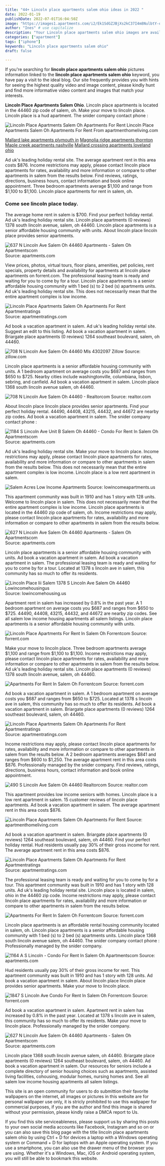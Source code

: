 ```yaml
---
title: "44+ Lincoln place apartments salem ohio ideas in 2022 "
date: 2022-01-19
publishDate: 2022-07-01T16:04:50Z
image: "https://images1.apartments.com/i2/Ek1SdGZJBjXs2kC37I4m8NulbtY-omfmSwEotaNmENo/111/627-n-lincoln-ave-salem-oh-rear-view-of-downstairs-apt.jpg"
author: "Ines" # use capitalize
description: "Your Lincoln place apartments salem ohio images are available in this site. Lincoln place apartments salem ohio are a topic that is being searched for and liked by netizens now. You can Find and Download the Lincoln place apartments salem ohio files here. Find and Download all free photos."
categories: ["apartment"]
tags: ["iphone"]
keywords: "Lincoln place apartments salem ohio"
draft: false

---
```


If you're searching for **lincoln place apartments salem ohio** pictures information linked to the **lincoln place apartments salem ohio** keyword, you have pay a visit to the ideal  blog.  Our site frequently  provides you with  hints  for seeing  the highest  quality video and image  content, please kindly hunt and find more informative video content and images  that match your interests.

**Lincoln Place Apartments Salem Ohio**. Lincoln place apartments is located in the 44460 zip code of salem, oh. Make your move to lincoln place. Lincoln place is a hud apartment. The snider company contact phone :

![Lincoln Place Apartments Salem Oh Apartments For Rent](https://images1.apartmenthomeliving.com/m2/WV7rZ0lQESOCkbn1vW86GAwrzylK8B8272CEtuv-sFc/H270W360/map.jpg "Lincoln Place Apartments Salem Oh Apartments For Rent")
Lincoln Place Apartments Salem Oh Apartments For Rent From apartmenthomeliving.com

[Mallard lake apartments plymouth in](/mallard-lake-apartments-plymouth-in/)
[Magnolia ridge apartments thornton](/magnolia-ridge-apartments-thornton/)
[Maple creek apartments nashville](/maple-creek-apartments-nashville/)
[Mallard crossing apartments loveland ohio](/mallard-crossing-apartments-loveland-ohio/)

Ad uk&#039;s leading holiday rental site. The average apartment rent in this area costs $876. Income restrictions may apply, please contact lincoln place apartments for rates, availability and more information or compare to other apartments in salem from the results below. Find reviews, ratings, directions, business hours, contact information and book online appointment. Three bedroom apartments average $1,100 and range from $1,100 to $1,100. Lincoln place apartments for rent in salem, oh.

### Come see lincoln place today.

The average home rent in salem is $700. Find your perfect holiday rental. Ad uk&#039;s leading holiday rental site. Lincoln place apartments (0 reviews) 1378 south lincoln avenue, salem, oh 44460. Lincoln place apartments is a senior affordable housing community with units. About lincoln place lincoln place provides senior apartments.


![637 N Lincoln Ave Salem Oh 44460 Apartments - Salem Oh Apartmentscom](https://images1.apartments.com/i2/TkybBgfvfvvnF3io94aUf6doukIyfhRGn1WPZ4x9zkE/111/637-n-lincoln-ave-salem-oh-front-of-duplex.jpg "637 N Lincoln Ave Salem Oh 44460 Apartments - Salem Oh Apartmentscom")
Source: apartments.com

View prices, photos, virtual tours, floor plans, amenities, pet policies, rent specials, property details and availability for apartments at lincoln place apartments on forrent.com. The professional leasing team is ready and waiting for you to come by for a tour. Lincoln place apartments is a senior affordable housing community with 1 bed (s) to 2 bed (s) apartments units. Ad uk&#039;s leading holiday rental site. This does not necessarily mean that the entire apartment complex is low income.

![Lincoln Place Apartments Salem Oh Apartments For Rent Apartmentratings](https://maps.internetbrands.com/world_tiles/16/18051/24598.png "Lincoln Place Apartments Salem Oh Apartments For Rent Apartmentratings")
Source: apartmentratings.com

Ad book a vacation apartment in salem. Ad uk&#039;s leading holiday rental site. Suggest an edit to this listing. Ad book a vacation apartment in salem. Briargate place apartments (0 reviews) 1264 southeast boulevard, salem, oh 44460.

![708 N Lincoln Ave Salem Oh 44460 Mls 4302097 Zillow](https://photos.zillowstatic.com/fp/1cadceccd5157bcd46d7875a8ed2ef70-cc_ft_1536.jpg "708 N Lincoln Ave Salem Oh 44460 Mls 4302097 Zillow")
Source: zillow.com

Lincoln place apartments is a senior affordable housing community with units. A 1 bedroom apartment on average costs you $687 and ranges from $650 to $725. Nearby cities include washingtonville, columbiana, lisbon, sebring, and canfield. Ad book a vacation apartment in salem. Lincoln place 1368 south lincoln avenue salem, oh 44460.

![708 N Lincoln Ave Salem Oh 44460 - Realtorcom](https://ap.rdcpix.com/b528d3352af1c1c7158511485d214d04l-m2757875719xd-w1020_h770_q80.jpg "708 N Lincoln Ave Salem Oh 44460 - Realtorcom")
Source: realtor.com

About lincoln place lincoln place provides senior apartments. Find your perfect holiday rental. 44490, 44408, 43215, 44432, and 44672 are nearby zip codes. Ad book a vacation apartment in salem. The snider company contact phone :

![1184 S Lincoln Ave Unit B Salem Oh 44460 - Condo For Rent In Salem Oh Apartmentscom](https://images1.apartments.com/i2/NoUl7pz4lOcRiNsJcniOVaOgFMSdMrLF90Nkmr7RI1Y/111/1184-s-lincoln-ave-unit-b-salem-oh-primary-photo.jpg "1184 S Lincoln Ave Unit B Salem Oh 44460 - Condo For Rent In Salem Oh Apartmentscom")
Source: apartments.com

Ad uk&#039;s leading holiday rental site. Make your move to lincoln place. Income restrictions may apply, please contact lincoln place apartments for rates, availability and more information or compare to other apartments in salem from the results below. This does not necessarily mean that the entire apartment complex is low income. Lincoln place is a low rent apartment in salem.

![Salem Acres Low Income Apartments](https://www.lowincomeapartments.us/gallery/23814__wyl.jpg "Salem Acres Low Income Apartments")
Source: lowincomeapartments.us

This apartment community was built in 1910 and has 1 story with 128 units. Welcome to lincoln place in salem. This does not necessarily mean that the entire apartment complex is low income. Lincoln place apartments is located in the 44460 zip code of salem, oh. Income restrictions may apply, please contact lincoln place apartments for rates, availability and more information or compare to other apartments in salem from the results below.

![627 N Lincoln Ave Salem Oh 44460 Apartments - Salem Oh Apartmentscom](https://images1.apartments.com/i2/JBNwf_2aAa5INkjOUf-WUlq_SMtI0sncmKgXxIfFRyM/111/627-n-lincoln-ave-salem-oh-side-view-of-upstairs-balconey.jpg "627 N Lincoln Ave Salem Oh 44460 Apartments - Salem Oh Apartmentscom")
Source: apartments.com

Lincoln place apartments is a senior affordable housing community with units. Ad book a vacation apartment in salem. Ad book a vacation apartment in salem. The professional leasing team is ready and waiting for you to come by for a tour. Located at 1378 s lincoln ave in salem, this community has so much to offer its residents.

![Lincoln Place Iii Salem 1378 S Lincoln Ave Salem Oh 44460 Lowincomehousingus](https://www.lowincomehousing.us/gallery/122471_lincoln_place_iii-44460_pmp.jpg "Lincoln Place Iii Salem 1378 S Lincoln Ave Salem Oh 44460 Lowincomehousingus")
Source: lowincomehousing.us

Apartment rent in salem has increased by 0.8% in the past year. A 1 bedroom apartment on average costs you $687 and ranges from $650 to $725. 44490, 44408, 43215, 44432, and 44672 are nearby zip codes. See all salem low income housing apartments all salem listings. Lincoln place apartments is a senior affordable housing community with units.

![Lincoln Place Apartments For Rent In Salem Oh Forrentcom](https://images1.forrent.com/i2/pnpzkkQq_WAAeS_2TlzdSWCZP_PIehdjx6wFMNOBMHA/117/image.jpg "Lincoln Place Apartments For Rent In Salem Oh Forrentcom")
Source: forrent.com

Make your move to lincoln place. Three bedroom apartments average $1,100 and range from $1,100 to $1,100. Income restrictions may apply, please contact lincoln place apartments for rates, availability and more information or compare to other apartments in salem from the results below. Ad uk&#039;s leading holiday rental site. Lincoln place apartments (0 reviews) 1378 south lincoln avenue, salem, oh 44460.

![Apartments For Rent In Salem Oh Forrentcom](https://images1.forrent.com/i2/m8OfISIBYvT20zbu1QyMS3kXlF4rjmkT9XvtgKKAxJs/117/image.jpg "Apartments For Rent In Salem Oh Forrentcom")
Source: forrent.com

Ad book a vacation apartment in salem. A 1 bedroom apartment on average costs you $687 and ranges from $650 to $725. Located at 1378 s lincoln ave in salem, this community has so much to offer its residents. Ad book a vacation apartment in salem. Briargate place apartments (0 reviews) 1264 southeast boulevard, salem, oh 44460.

![Lincoln Place Apartments Salem Oh Apartments For Rent Apartmentratings](https://maps.internetbrands.com/world_tiles/16/18051/24597.png "Lincoln Place Apartments Salem Oh Apartments For Rent Apartmentratings")
Source: apartmentratings.com

Income restrictions may apply, please contact lincoln place apartments for rates, availability and more information or compare to other apartments in salem from the results below. A 2 bedroom apartments averages $841 and ranges from $600 to $1,250. The average apartment rent in this area costs $876. Professionally managed by the snider company. Find reviews, ratings, directions, business hours, contact information and book online appointment.

![490 S Lincoln Ave Salem Oh 44460 Realtorcom](https://ap.rdcpix.com/c9ec8d153f73f44b38cc0b6fd1a13712l-m1982924695od-w480_h360_x2.jpg "490 S Lincoln Ave Salem Oh 44460 Realtorcom")
Source: realtor.com

This apartment provides low income seniors with homes. Lincoln place is a low rent apartment in salem. 15 customer reviews of lincoln place apartments. Ad book a vacation apartment in salem. The average apartment rent in this area costs $876.

![Lincoln Place Apartments Salem Oh Apartments For Rent](https://images1.apartmenthomeliving.com/m2/WV7rZ0lQESOCkbn1vW86GAwrzylK8B8272CEtuv-sFc/H270W360/map.jpg "Lincoln Place Apartments Salem Oh Apartments For Rent")
Source: apartmenthomeliving.com

Ad book a vacation apartment in salem. Briargate place apartments (0 reviews) 1264 southeast boulevard, salem, oh 44460. Find your perfect holiday rental. Hud residents usually pay 30% of their gross income for rent. The average apartment rent in this area costs $876.

![Lincoln Place Apartments Salem Oh Apartments For Rent Apartmentratings](https://maps.internetbrands.com/world_tiles/16/18050/24597.png "Lincoln Place Apartments Salem Oh Apartments For Rent Apartmentratings")
Source: apartmentratings.com

The professional leasing team is ready and waiting for you to come by for a tour. This apartment community was built in 1910 and has 1 story with 128 units. Ad uk&#039;s leading holiday rental site. Lincoln place is located in salem, ohio in the 44460 zip code. Income restrictions may apply, please contact lincoln place apartments for rates, availability and more information or compare to other apartments in salem from the results below.

![Apartments For Rent In Salem Oh Forrentcom](https://images1.forrent.com/i2/mSD81VuPbiN_Dltl8dRsFfitVdKU21e-ylTvKBlXjgw/117/image.jpg "Apartments For Rent In Salem Oh Forrentcom")
Source: forrent.com

Lincoln place apartments is an affordable rental housing community located in salem, oh. Lincoln place apartments is a senior affordable housing community with 1 bed (s) to 2 bed (s) apartments units. Lincoln place 1368 south lincoln avenue salem, oh 44460. The snider company contact phone : Professionally managed by the snider company.

![1164 A S Lincoln - Condo For Rent In Salem Oh Apartmentscom](https://images1.apartments.com/i2/-ZeIln_qpk1Jztm4rL8--UI2GmWZKC7P_Z4uE_n_dgk/111/1164-a-s-lincoln-salem-oh-primary-photo.jpg "1164 A S Lincoln - Condo For Rent In Salem Oh Apartmentscom")
Source: apartments.com

Hud residents usually pay 30% of their gross income for rent. This apartment community was built in 1910 and has 1 story with 128 units. Ad book a vacation apartment in salem. About lincoln place lincoln place provides senior apartments. Make your move to lincoln place.

![1847 S Lincoln Ave Condo For Rent In Salem Oh Forrentcom](https://images1.forrent.com/i2/0uJ9a7GL10A7cj38z2nXasLmYoMYsozXZ_7i4A8e7Go/117/image.jpg "1847 S Lincoln Ave Condo For Rent In Salem Oh Forrentcom")
Source: forrent.com

Ad book a vacation apartment in salem. Apartment rent in salem has increased by 0.8% in the past year. Located at 1378 s lincoln ave in salem, this community has so much to offer its residents. Make your move to lincoln place. Professionally managed by the snider company.

![627 N Lincoln Ave Salem Oh 44460 Apartments - Salem Oh Apartmentscom](https://images1.apartments.com/i2/Ek1SdGZJBjXs2kC37I4m8NulbtY-omfmSwEotaNmENo/111/627-n-lincoln-ave-salem-oh-rear-view-of-downstairs-apt.jpg "627 N Lincoln Ave Salem Oh 44460 Apartments - Salem Oh Apartmentscom")
Source: apartments.com

Lincoln place 1368 south lincoln avenue salem, oh 44460. Briargate place apartments (0 reviews) 1264 southeast boulevard, salem, oh 44460. Ad book a vacation apartment in salem. Our resources for seniors include a complete directory of senior housing choices such as apartments, assisted living facilities, cohousing, modular homes, nursing homes and. See all salem low income housing apartments all salem listings.

This site is an open community for users to do submittion their favorite wallpapers on the internet, all images or pictures in this website are for personal wallpaper use only, it is stricly prohibited to use this wallpaper for commercial purposes, if you are the author and find this image is shared without your permission, please kindly raise a DMCA report to Us.

If you find this site serviceableness, please support us by sharing this posts to your own social media accounts like Facebook, Instagram and so on or you can also save this blog page with the title lincoln place apartments salem ohio by using Ctrl + D for devices a laptop with a Windows operating system or Command + D for laptops with an Apple operating system. If you use a smartphone, you can also use the drawer menu of the browser you are using. Whether it's a Windows, Mac, iOS or Android operating system, you will still be able to bookmark this website.
